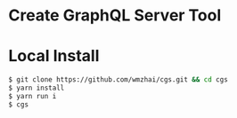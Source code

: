 # Create GraphQL Server Tool

# Local Install

```bash
$ git clone https://github.com/wmzhai/cgs.git && cd cgs
$ yarn install
$ yarn run i
$ cgs
```

